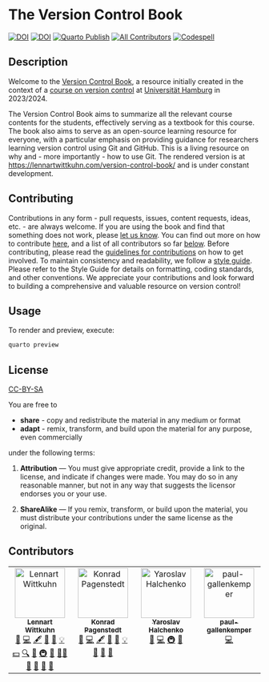 # The Version Control Book

[![DOI](https://zenodo.org/badge/648830079.svg)](https://zenodo.org/doi/10.5281/zenodo.10724424)
[![DOI](https://www.fdr.uni-hamburg.de/badge/DOI/10.25592/uhhfdm.14149.svg)](https://doi.org/10.25592/uhhfdm.14149)
[![Quarto Publish](https://github.com/lnnrtwttkhn/version-control-book/actions/workflows/publish.yml/badge.svg)](https://github.com/lnnrtwttkhn/version-control-book/actions/workflows/publish.yml)
[![All Contributors](https://img.shields.io/github/all-contributors/lnnrtwttkhn/version-control-book?color=ee8449&style=flat-square)](#contributors)
[![Codespell](https://github.com/lnnrtwttkhn/version-control-book/actions/workflows/codespell.yml/badge.svg)](https://github.com/lnnrtwttkhn/version-control-book/actions/workflows/codespell.yml)

## Description

Welcome to the [Version Control Book](https://lennartwittkuhn.com/version-control-book/), a resource initially created in the context of a [course on version control](https://lennartwittkuhn.com/version-control-course-uhh-ws23/) at [Universität Hamburg](https://www.uni-hamburg.de) in 2023/2024.

The Version Control Book aims to summarize all the relevant course contents for the students, effectively serving as a textbook for this course.
The book also aims to serve as an open-source learning resource for everyone, with a particular emphasis on providing guidance for researchers learning version control using Git and GitHub.
This is a living resource on why and - more importantly - how to use Git.
The rendered version is at <https://lennartwittkuhn.com/version-control-book/> and is under constant development.

## Contributing

Contributions in any form - pull requests, issues, content requests, ideas, etc. - are always welcome.
If you are using the book and find that something does not work, please [let us know](https://github.com/lnnrtwttkhn/version-control-book/issues).
You can find out more on how to contribute [here](https://lennartwittkuhn.com/version-control-book/misc/contributing.html), and a list of all contributors so far [below](#contributors).
Before contributing, please read the [guidelines for contributions](https://lennartwittkuhn.com/version-control-book/misc/contributing.html) on how to get involved.
To maintain consistency and readability, we follow a [style guide](https://lennartwittkuhn.com/version-control-book/misc/style-guide.html). 
Please refer to the Style Guide for details on formatting, coding standards, and other conventions.
We appreciate your contributions and look forward to building a comprehensive and valuable resource on version control!

## Usage

To render and preview, execute:

```bash
quarto preview
```

## License

[CC-BY-SA](LICENSE)

You are free to

- **share** - copy and redistribute the material in any medium or format
- **adapt** - remix, transform, and build upon the material for any purpose, even commercially

under the following terms:

1) **Attribution** — You must give appropriate credit, provide a link to the license, and indicate
 if changes were made. You may do so in any reasonable manner, but not in any way that suggests
 the licensor endorses you or your use.

2) **ShareAlike** — If you remix, transform, or build upon the material, you must distribute your
 contributions under the same license as the original.

## Contributors

<!-- ALL-CONTRIBUTORS-LIST:START - Do not remove or modify this section -->
<!-- prettier-ignore-start -->
<!-- markdownlint-disable -->
<table>
  <tbody>
    <tr>
      <td align="center" valign="top" width="14.28%"><a href="https://lennartwittkuhn.com/"><img src="https://avatars.githubusercontent.com/u/42233065?v=4?s=100" width="100px;" alt="Lennart Wittkuhn"/><br /><sub><b>Lennart Wittkuhn</b></sub></a><br /><a href="https://github.com/lnnrtwttkhn/version-control-book/issues?q=author%3Alnnrtwttkhn" title="Bug reports">🐛</a> <a href="https://github.com/lnnrtwttkhn/version-control-book/commits?author=lnnrtwttkhn" title="Code">💻</a> <a href="#content-lnnrtwttkhn" title="Content">🖋</a> <a href="#design-lnnrtwttkhn" title="Design">🎨</a> <a href="https://github.com/lnnrtwttkhn/version-control-book/commits?author=lnnrtwttkhn" title="Documentation">📖</a> <a href="#example-lnnrtwttkhn" title="Examples">💡</a> <a href="#financial-lnnrtwttkhn" title="Financial">💵</a> <a href="#fundingFinding-lnnrtwttkhn" title="Funding Finding">🔍</a> <a href="#ideas-lnnrtwttkhn" title="Ideas, Planning, & Feedback">🤔</a> <a href="#infra-lnnrtwttkhn" title="Infrastructure (Hosting, Build-Tools, etc)">🚇</a> <a href="#maintenance-lnnrtwttkhn" title="Maintenance">🚧</a> <a href="#mentoring-lnnrtwttkhn" title="Mentoring">🧑‍🏫</a> <a href="#projectManagement-lnnrtwttkhn" title="Project Management">📆</a> <a href="#question-lnnrtwttkhn" title="Answering Questions">💬</a> <a href="https://github.com/lnnrtwttkhn/version-control-book/pulls?q=is%3Apr+reviewed-by%3Alnnrtwttkhn" title="Reviewed Pull Requests">👀</a> <a href="#talk-lnnrtwttkhn" title="Talks">📢</a></td>
      <td align="center" valign="top" width="14.28%"><a href="https://github.com/konradpa"><img src="https://avatars.githubusercontent.com/u/135045175?v=4?s=100" width="100px;" alt="Konrad Pagenstedt"/><br /><sub><b>Konrad Pagenstedt</b></sub></a><br /><a href="https://github.com/lnnrtwttkhn/version-control-book/issues?q=author%3Akonradpa" title="Bug reports">🐛</a> <a href="https://github.com/lnnrtwttkhn/version-control-book/commits?author=konradpa" title="Code">💻</a> <a href="#content-konradpa" title="Content">🖋</a> <a href="#design-konradpa" title="Design">🎨</a> <a href="https://github.com/lnnrtwttkhn/version-control-book/commits?author=konradpa" title="Documentation">📖</a> <a href="#example-konradpa" title="Examples">💡</a> <a href="#ideas-konradpa" title="Ideas, Planning, & Feedback">🤔</a> <a href="#maintenance-konradpa" title="Maintenance">🚧</a> <a href="https://github.com/lnnrtwttkhn/version-control-book/pulls?q=is%3Apr+reviewed-by%3Akonradpa" title="Reviewed Pull Requests">👀</a></td>
      <td align="center" valign="top" width="14.28%"><a href="http://www.oneukrainian.com"><img src="https://avatars.githubusercontent.com/u/39889?v=4?s=100" width="100px;" alt="Yaroslav Halchenko"/><br /><sub><b>Yaroslav Halchenko</b></sub></a><br /><a href="https://github.com/lnnrtwttkhn/version-control-book/issues?q=author%3Ayarikoptic" title="Bug reports">🐛</a> <a href="https://github.com/lnnrtwttkhn/version-control-book/commits?author=yarikoptic" title="Code">💻</a> <a href="#infra-yarikoptic" title="Infrastructure (Hosting, Build-Tools, etc)">🚇</a> <a href="https://github.com/lnnrtwttkhn/version-control-book/pulls?q=is%3Apr+reviewed-by%3Ayarikoptic" title="Reviewed Pull Requests">👀</a></td>
      <td align="center" valign="top" width="14.28%"><a href="https://github.com/paul-gallenkemper"><img src="https://avatars.githubusercontent.com/u/163852105?v=4?s=100" width="100px;" alt="paul-gallenkemper"/><br /><sub><b>paul-gallenkemper</b></sub></a><br /><a href="https://github.com/lnnrtwttkhn/version-control-book/commits?author=paul-gallenkemper" title="Code">💻</a></td>
    </tr>
  </tbody>
</table>

<!-- markdownlint-restore -->
<!-- prettier-ignore-end -->

<!-- ALL-CONTRIBUTORS-LIST:END -->
